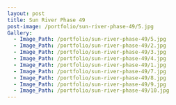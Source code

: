 ```yaml
---
layout: post
title: Sun River Phase 49
post-image: /portfolio/sun-river-phase-49/5.jpg
Gallery:
  - Image_Path: /portfolio/sun-river-phase-49/5.jpg
  - Image_Path: /portfolio/sun-river-phase-49/2.jpg
  - Image_Path: /portfolio/sun-river-phase-49/3.jpg
  - Image_Path: /portfolio/sun-river-phase-49/4.jpg
  - Image_Path: /portfolio/sun-river-phase-49/1.jpg
  - Image_Path: /portfolio/sun-river-phase-49/7.jpg
  - Image_Path: /portfolio/sun-river-phase-49/8.jpg
  - Image_Path: /portfolio/sun-river-phase-49/9.jpg
  - Image_Path: /portfolio/sun-river-phase-49/10.jpg
---
```



<!--Block walls and wrought iron we did for Sun River, Phase 49.-->